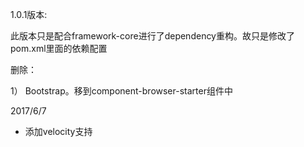 1.0.1版本:

此版本只是配合framework-core进行了dependency重构。故只是修改了pom.xml里面的依赖配置

删除：

1） Bootstrap。移到component-browser-starter组件中

2017/6/7

+ 添加velocity支持